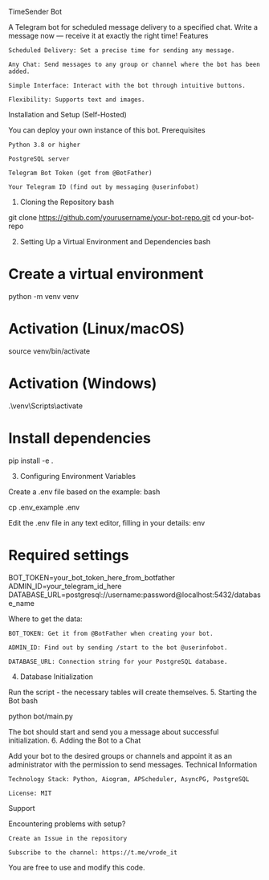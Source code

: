 TimeSender Bot

A Telegram bot for scheduled message delivery to a specified chat. Write a message now — receive it at exactly the right time!
Features

    Scheduled Delivery: Set a precise time for sending any message.

    Any Chat: Send messages to any group or channel where the bot has been added.

    Simple Interface: Interact with the bot through intuitive buttons.

    Flexibility: Supports text and images.

Installation and Setup (Self-Hosted)

You can deploy your own instance of this bot.
Prerequisites

    Python 3.8 or higher

    PostgreSQL server

    Telegram Bot Token (get from @BotFather)

    Your Telegram ID (find out by messaging @userinfobot)

1. Cloning the Repository
bash

git clone https://github.com/yourusername/your-bot-repo.git
cd your-bot-repo

2. Setting Up a Virtual Environment and Dependencies
bash

# Create a virtual environment
python -m venv venv

# Activation (Linux/macOS)
source venv/bin/activate

# Activation (Windows)
.\venv\Scripts\activate

# Install dependencies
pip install -e .

3. Configuring Environment Variables

Create a .env file based on the example:
bash

cp .env_example .env

Edit the .env file in any text editor, filling in your details:
env

# Required settings
BOT_TOKEN=your_bot_token_here_from_botfather
ADMIN_ID=your_telegram_id_here
DATABASE_URL=postgresql://username:password@localhost:5432/database_name

Where to get the data:

    BOT_TOKEN: Get it from @BotFather when creating your bot.

    ADMIN_ID: Find out by sending /start to the bot @userinfobot.

    DATABASE_URL: Connection string for your PostgreSQL database.

4. Database Initialization

Run the script - the necessary tables will create themselves.
5. Starting the Bot
bash

python bot/main.py

The bot should start and send you a message about successful initialization.
6. Adding the Bot to a Chat

Add your bot to the desired groups or channels and appoint it as an administrator with the permission to send messages.
Technical Information

    Technology Stack: Python, Aiogram, APScheduler, AsyncPG, PostgreSQL

    License: MIT

Support

Encountering problems with setup?

    Create an Issue in the repository

    Subscribe to the channel: https://t.me/vrode_it

You are free to use and modify this code.